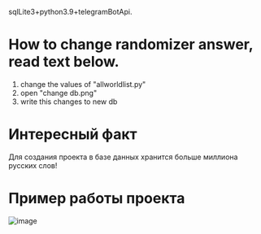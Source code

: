 sqlLite3+python3.9+telegramBotApi. 
# How to change randomizer answer, read text below.

1. change the values of "allworldlist.py"
2. open "change db.png"
3. write this changes to new db

# Интересный факт
Для создания проекта в базе данных хранится больше миллиона русских слов!
# Пример работы проекта
![image](https://github.com/webdarens/Sql-randomizer-with-telegram-bot-interface-/assets/105850220/4dd6da4d-90c2-4b83-ab67-b26c555fe5b2)
